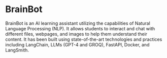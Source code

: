 # BrainBot
BrainBot is an AI learning assistant utilizing the capabilities of Natural Language Processing (NLP). It allows students to interact and chat with different files, webpages, and images to help them understand their content. It has been built using state-of-the-art technologies and practices including LangChain, LLMs (GPT-4 and GROQ), FastAPI, Docker, and LangSmith.
